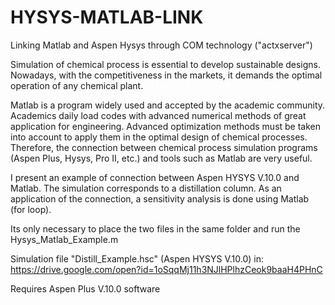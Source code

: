 # HYSYS-MATLAB-LINK
Linking Matlab and Aspen Hysys through COM technology ("actxserver")

Simulation of chemical process is essential to develop sustainable designs. Nowadays, with the competitiveness in the markets, it demands the optimal operation of any chemical plant.

Matlab is a program widely used and accepted by the academic community. Academics daily load codes with advanced numerical methods of great application for engineering. Advanced optimization methods must be taken into account to apply them in the optimal design of chemical processes. Therefore, the connection between chemical process simulation programs (Aspen Plus, Hysys, Pro II, etc.) and tools such as Matlab are very useful.

I present an example of connection between Aspen HYSYS V.10.0 and Matlab. The simulation corresponds to a distillation column. As an application of the connection, a sensitivity analysis is done using Matlab (for loop).

Its only necessary to place the two files in the same folder and run the Hysys_Matlab_Example.m

Simulation file "Distill_Example.hsc" (Aspen HYSYS V.10.0) in: https://drive.google.com/open?id=1oSqqMj11h3NJlHPlhzCeok9baaH4PHnC

Requires Aspen Plus V.10.0 software
